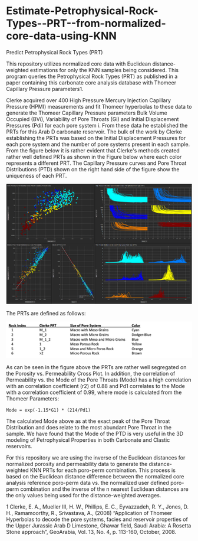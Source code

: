 # Estimate-Petrophysical-Rock-Types--PRT--from-normalized-core-data-using-KNN
Predict Petrophysical Rock Types (PRT)

This repository utilizes normalized core data with Euclidean distance-weighted estimations for only the KNN samples being considered. This program queries the Petrophysical Rock Types (PRT) as published in a paper containing this carbonate core analysis database with Thomeer Capillary Pressure parameters1.

Clerke acquired over 400 High Pressure Mercury Injection Capillary Pressure (HPMI) measurements and fit Thomeer hyperbolas to these data to generate the Thomeer Capillary Pressure parameters Bulk Volume Occupied (BVi), Variability of Pore Throats (Gi) and Initial Displacement Pressures (Pdi) for each pore system i. From these data he established the PRTs for this Arab D carbonate reservoir. The bulk of the work by Clerke establishing the PRTs was based on the Initial Displacement Pressures for each pore system and the number of pore systems present in each sample. From the figure below it is rather evident that Clerke's methods created rather well defined PRTs as shown in the Figure below where each color represents a different PRT.  The Capillary Pressure curves and Pore Throat Distributions (PTD) shown on the right hand side of the figure show the uniqueness of each PRT. 


![TS_Image](PRT.png)

The PRTs are defined as follows:

![TS_Image](Rock-Types.png)


As can be seen in the figure above the PRTs are rather well segregated on the Porosity vs. Permeability Cross Plot. In addition, the correlation of Permeability vs. the Mode of the Pore Throats (Mode) has a high correlation with an correlation coefficient (r2) of 0.88 and Pd1 correlates to the Mode with a correlation coefficient of 0.99, where mode is calculated from the Thomeer Parameters:

	Mode = exp(-1.15*G1) * (214/Pd1)

The calculated Mode above as at the exact peak of the Pore Throat Distribution and does relate to the most abundant Pore Throat in the sample. We have found that the Mode of the PTD is very useful in the 3D modeling of Petrophysical Properties in both Carbonate and Clastic reservoirs. 


For this repository we are using the inverse of the Euclidean distances for normalized porosity and permeability data to generate the distance-weighted KNN PRTs for each poro-perm combination. This process is based on the Euclidean distance difference between the normalized core analysis reference poro-perm data vs. the normalized user defined poro-perm combination and the inverse of the n nearest Euclidean distances are the only values being used for the distance-weighted averages. 



1 Clerke, E. A., Mueller III, H. W., Phillips, E. C., Eyvazzadeh, R. Y., Jones, D. H., Ramamoorthy, R., Srivastava, A., (2008) “Application of Thomeer Hyperbolas to decode the pore systems, facies and reservoir properties of the Upper Jurassic Arab D Limestone, Ghawar field, Saudi Arabia: A Rosetta Stone approach”, GeoArabia, Vol. 13, No. 4, p. 113-160, October, 2008. 

